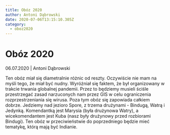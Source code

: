 ```yaml
---
title: Obóz 2020
author: Antoni Dąbrowski
date: 2020-07-06T13:15:10.305Z
category:
  - oboz2020
---
```

# Obóz 2020

06.07.2020 | Antoni Dąbrowski

Ten obóz miał się diametralnie różnic od reszty. Oczywiście nie mam na myśli tego, że miał być nudny. Wyróżniał się faktem, że był organizowany w trakcie trwania globalnej pandemii. Przez to będziemy musieli ściśle przestrzegać zasad narzuconych nam przez GIS w celu ograniczenia rozprzestrzeniania się wirusa. Poza tym obóz się zapowiada całkiem dobrze. Jedziemy nad jezioro Spore, z trzema drużynami - Bindugą, Watrą i Jedynką. Komendantką jest Marysia (była drużynowa Watry), a wicekomendantem jest Kuba (nasz były drużynowy przed rozbiorami Bindugi). Ten obóz w przeciwieństwie do poprzedniego będzie mieć tematykę, którą mają być Indianie.
